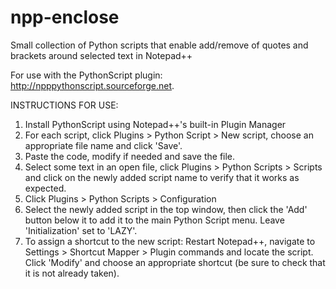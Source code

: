 # npp-enclose
Small collection of Python scripts that enable add/remove of quotes and brackets around selected text in Notepad++

For use with the PythonScript plugin: http://npppythonscript.sourceforge.net.

INSTRUCTIONS FOR USE:
1. Install PythonScript using Notepad++'s built-in Plugin Manager
2. For each script, click Plugins > Python Script > New script, choose an appropriate file name and click 'Save'.
3. Paste the code, modify if needed and save the file.
4. Select some text in an open file, click Plugins > Python Scripts > Scripts and click on the newly added script name to verify that it works as expected.
5. Click Plugins > Python Scripts > Configuration
6. Select the newly added script in the top window, then click the 'Add' button below it to add it to the main Python Script menu. Leave 'Initialization' set to 'LAZY'.
7. To assign a shortcut to the new script: Restart Notepad++, navigate to Settings > Shortcut Mapper > Plugin commands and locate the script. Click 'Modify' and choose an appropriate shortcut (be sure to check that it is not already taken).
